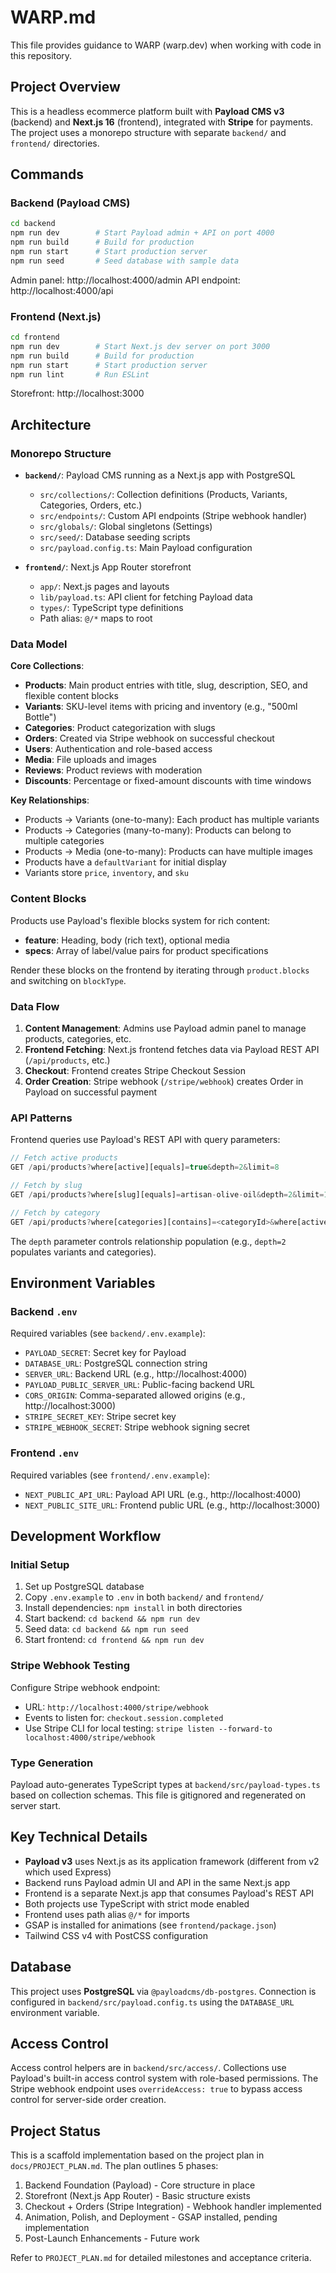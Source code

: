 # WARP.md

This file provides guidance to WARP (warp.dev) when working with code in this repository.

## Project Overview

This is a headless ecommerce platform built with **Payload CMS v3** (backend) and **Next.js 16** (frontend), integrated with **Stripe** for payments. The project uses a monorepo structure with separate `backend/` and `frontend/` directories.

## Commands

### Backend (Payload CMS)

```bash
cd backend
npm run dev        # Start Payload admin + API on port 4000
npm run build      # Build for production
npm run start      # Start production server
npm run seed       # Seed database with sample data
```

Admin panel: http://localhost:4000/admin
API endpoint: http://localhost:4000/api

### Frontend (Next.js)

```bash
cd frontend
npm run dev        # Start Next.js dev server on port 3000
npm run build      # Build for production
npm run start      # Start production server
npm run lint       # Run ESLint
```

Storefront: http://localhost:3000

## Architecture

### Monorepo Structure

- **`backend/`**: Payload CMS running as a Next.js app with PostgreSQL
  - `src/collections/`: Collection definitions (Products, Variants, Categories, Orders, etc.)
  - `src/endpoints/`: Custom API endpoints (Stripe webhook handler)
  - `src/globals/`: Global singletons (Settings)
  - `src/seed/`: Database seeding scripts
  - `src/payload.config.ts`: Main Payload configuration

- **`frontend/`**: Next.js App Router storefront
  - `app/`: Next.js pages and layouts
  - `lib/payload.ts`: API client for fetching Payload data
  - `types/`: TypeScript type definitions
  - Path alias: `@/*` maps to root

### Data Model

**Core Collections**:
- **Products**: Main product entries with title, slug, description, SEO, and flexible content blocks
- **Variants**: SKU-level items with pricing and inventory (e.g., "500ml Bottle")
- **Categories**: Product categorization with slugs
- **Orders**: Created via Stripe webhook on successful checkout
- **Users**: Authentication and role-based access
- **Media**: File uploads and images
- **Reviews**: Product reviews with moderation
- **Discounts**: Percentage or fixed-amount discounts with time windows

**Key Relationships**:
- Products → Variants (one-to-many): Each product has multiple variants
- Products → Categories (many-to-many): Products can belong to multiple categories
- Products → Media (one-to-many): Products can have multiple images
- Products have a `defaultVariant` for initial display
- Variants store `price`, `inventory`, and `sku`

### Content Blocks

Products use Payload's flexible blocks system for rich content:
- **feature**: Heading, body (rich text), optional media
- **specs**: Array of label/value pairs for product specifications

Render these blocks on the frontend by iterating through `product.blocks` and switching on `blockType`.

### Data Flow

1. **Content Management**: Admins use Payload admin panel to manage products, categories, etc.
2. **Frontend Fetching**: Next.js frontend fetches data via Payload REST API (`/api/products`, etc.)
3. **Checkout**: Frontend creates Stripe Checkout Session
4. **Order Creation**: Stripe webhook (`/stripe/webhook`) creates Order in Payload on successful payment

### API Patterns

Frontend queries use Payload's REST API with query parameters:
```typescript
// Fetch active products
GET /api/products?where[active][equals]=true&depth=2&limit=8

// Fetch by slug
GET /api/products?where[slug][equals]=artisan-olive-oil&depth=2&limit=1

// Fetch by category
GET /api/products?where[categories][contains]=<categoryId>&where[active][equals]=true
```

The `depth` parameter controls relationship population (e.g., `depth=2` populates variants and categories).

## Environment Variables

### Backend `.env`

Required variables (see `backend/.env.example`):
- `PAYLOAD_SECRET`: Secret key for Payload
- `DATABASE_URL`: PostgreSQL connection string
- `SERVER_URL`: Backend URL (e.g., http://localhost:4000)
- `PAYLOAD_PUBLIC_SERVER_URL`: Public-facing backend URL
- `CORS_ORIGIN`: Comma-separated allowed origins (e.g., http://localhost:3000)
- `STRIPE_SECRET_KEY`: Stripe secret key
- `STRIPE_WEBHOOK_SECRET`: Stripe webhook signing secret

### Frontend `.env`

Required variables (see `frontend/.env.example`):
- `NEXT_PUBLIC_API_URL`: Payload API URL (e.g., http://localhost:4000)
- `NEXT_PUBLIC_SITE_URL`: Frontend public URL (e.g., http://localhost:3000)

## Development Workflow

### Initial Setup

1. Set up PostgreSQL database
2. Copy `.env.example` to `.env` in both `backend/` and `frontend/`
3. Install dependencies: `npm install` in both directories
4. Start backend: `cd backend && npm run dev`
5. Seed data: `cd backend && npm run seed`
6. Start frontend: `cd frontend && npm run dev`

### Stripe Webhook Testing

Configure Stripe webhook endpoint:
- URL: `http://localhost:4000/stripe/webhook`
- Events to listen for: `checkout.session.completed`
- Use Stripe CLI for local testing: `stripe listen --forward-to localhost:4000/stripe/webhook`

### Type Generation

Payload auto-generates TypeScript types at `backend/src/payload-types.ts` based on collection schemas. This file is gitignored and regenerated on server start.

## Key Technical Details

- **Payload v3** uses Next.js as its application framework (different from v2 which used Express)
- Backend runs Payload admin UI and API in the same Next.js app
- Frontend is a separate Next.js app that consumes Payload's REST API
- Both projects use TypeScript with strict mode enabled
- Frontend uses path alias `@/*` for imports
- GSAP is installed for animations (see `frontend/package.json`)
- Tailwind CSS v4 with PostCSS configuration

## Database

This project uses **PostgreSQL** via `@payloadcms/db-postgres`. Connection is configured in `backend/src/payload.config.ts` using the `DATABASE_URL` environment variable.

## Access Control

Access control helpers are in `backend/src/access/`. Collections use Payload's built-in access control system with role-based permissions. The Stripe webhook endpoint uses `overrideAccess: true` to bypass access control for server-side order creation.

## Project Status

This is a scaffold implementation based on the project plan in `docs/PROJECT_PLAN.md`. The plan outlines 5 phases:
1. Backend Foundation (Payload) - Core structure in place
2. Storefront (Next.js App Router) - Basic structure exists
3. Checkout + Orders (Stripe Integration) - Webhook handler implemented
4. Animation, Polish, and Deployment - GSAP installed, pending implementation
5. Post-Launch Enhancements - Future work

Refer to `PROJECT_PLAN.md` for detailed milestones and acceptance criteria.

